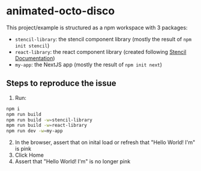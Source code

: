 # animated-octo-disco

This project/example is structured as a npm workspace with 3 packages:
- `stencil-library`: the stencil component library (mostly the result of `npm init stencil`)
- `react-library`: the react component library (created following [Stencil Documentation](https://stenciljs.com/docs/react#create-a-react-component-library))
- `my-app`: the NextJS app (mostly the result of `npm init next`)

## Steps to reproduce the issue

1. Run:
```sh
npm i 
npm run build
npm run build -w=stencil-library
mpm run build -w=react-library
npm run dev -w=my-app
```
2. In the browser, assert that on inital load or refresh that "Hello World! I'm" is pink
3. Click Home
4. Assert that "Hello World! I'm" is no longer pink
